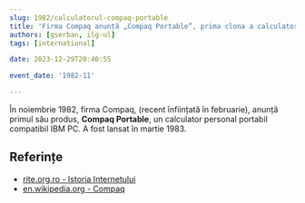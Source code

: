 ```yaml
---
slug: 1982/calculatorul-compaq-portable
title: 'Firma Compaq anunță „Compaq Portable”, prima clona a calculatorului IBM PC'
authors: [gserban, ilg-ul]
tags: [international]

date: 2023-12-29T20:40:55

event_date: '1982-11'

---
```


În noiembrie 1982, firma Compaq, (recent înființată în februarie), anunță
primul său produs, **Compaq Portable**, un calculator personal portabil
compatibil IBM PC. A fost lansat în martie 1983.

<!-- truncate -->

## Referințe

- [rite.org.ro - Istoria Internetului](https://rite.org.ro/istoria-internetului/)
- [en.wikipedia.org - Compaq](https://en.wikipedia.org/wiki/Compaq)
